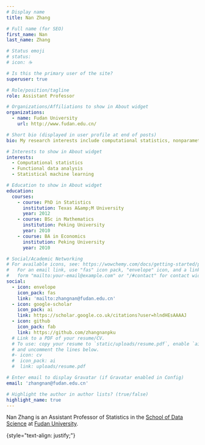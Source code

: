 ```yaml
---
# Display name
title: Nan Zhang

# Full name (for SEO)
first_name: Nan
last_name: Zhang

# Status emoji
# status:
# icon: ☕️

# Is this the primary user of the site?
superuser: true

# Role/position/tagline
role: Assistant Professor

# Organizations/Affiliations to show in About widget
organizations:
  - name: Fudan University
    url: http://www.fudan.edu.cn/

# Short bio (displayed in user profile at end of posts)
bio: My research interests include computational statistics, nonparametric statistics, functional data analysis, statistical machine learning, and big data analytics.

# Interests to show in About widget
interests:
  - Computational statistics
  - Functional data analysis
  - Statistical machine learning

# Education to show in About widget
education:
  courses:
    - course: PhD in Statistics
      institution: Texas A&amp;M University
      year: 2012
    - course: BSc in Mathematics
      institution: Peking University
      year: 2010
    - course: BA in Economics
      institution: Peking University
      year: 2010

# Social/Academic Networking
# For available icons, see: https://wowchemy.com/docs/getting-started/page-builder/#icons
#   For an email link, use "fas" icon pack, "envelope" icon, and a link in the
#   form "mailto:your-email@example.com" or "/#contact" for contact widget.
social:
  - icon: envelope
    icon_pack: fas
    link: 'mailto:zhangnan@fudan.edu.cn'
  - icon: google-scholar
    icon_pack: ai
    link: https://scholar.google.co.uk/citations?user=hlndHEsAAAAJ
  - icon: github
    icon_pack: fab
    link: https://github.com/zhangnanpku
  # Link to a PDF of your resume/CV.
  # To use: copy your resume to `static/uploads/resume.pdf`, enable `ai` icons in `params.yaml`,
  # and uncomment the lines below.
  #- icon: cv
  #  icon_pack: ai
  #  link: uploads/resume.pdf

# Enter email to display Gravatar (if Gravatar enabled in Config)
email: 'zhangnan@fudan.edu.cn'

# Highlight the author in author lists? (true/false)
highlight_name: true
---
```


Nan Zhang is an Assistant Professor of Statistics in the <a href="http://www.sds.fudan.edu.cn/">School of Data Science</a> at <a href="http://www.fudan.edu.cn/en/">Fudan University</a>.

{style="text-align: justify;"}
